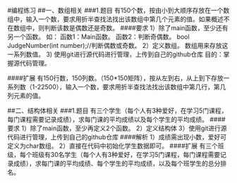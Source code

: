 #编程练习
##一、数组相关
###1.题目
有150个数，按由小到大顺序存放在一个数组中，输入一个数，要求用折半查找法找出该数组中第几个元素的值。如果概述不在数组中，则判断该数是偶数还是奇数。
####要求
1）除了main函数，至少还有另一个函数。
    如：
      函数1：Main函数。
      函数2：判断奇偶数。
      bool JudgeNumber(int number);//判断偶数或奇数。
2）定义数组。
   数组用来存放这一系列数值。
3) 使用git进行源代码进行管理，上传到自己的github仓库
   目的：掌握源代码管理。

####扩展
有150行数，150列数。（150*150矩阵），按从左到右，从上到下存放一系列数（1-22500），输入一个数，要求用折半查找法找出该数组中第几行，第几列元素的值。

##二、结构体相关
###1.题目
有三个学生（每个人有3种爱好，在学习5门课程，每门课程需要记录成绩），求每门课的平均成绩以及每个学生的平均成绩。
####要求
1）除了main函数，至少再定义2个函数。
2）定义结构体
3）使用git进行源代码进行管理，上传到自己的github仓库
####解析
1）成绩需出现小数，爱好可定义为char数组。
2）直接在代码中初始化学生数据即可。
####扩展
有三个班级，每个班级有30名学生（每个人有3种爱好，在学习5门课程，每门课程需要记录成绩），求每门课的平均成绩、每个学生的平均成绩，以及每个班学生的总分排名。